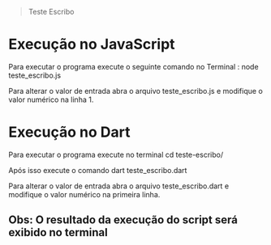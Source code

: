 > Teste Escribo

# Execução no JavaScript

Para executar o programa execute o seguinte comando no Terminal : node teste_escribo.js

Para alterar o valor de entrada abra o arquivo teste_escribo.js e modifique o valor numérico na linha 1.

# Execução no Dart

Para executar o programa execute no terminal cd teste-escribo/

Após isso execute o comando dart teste_escribo.dart

Para alterar o valor de entrada abra o arquivo teste_escribo.dart e modifique o valor numérico na primeira linha.

## Obs: O resultado da execução do script será exibido no terminal